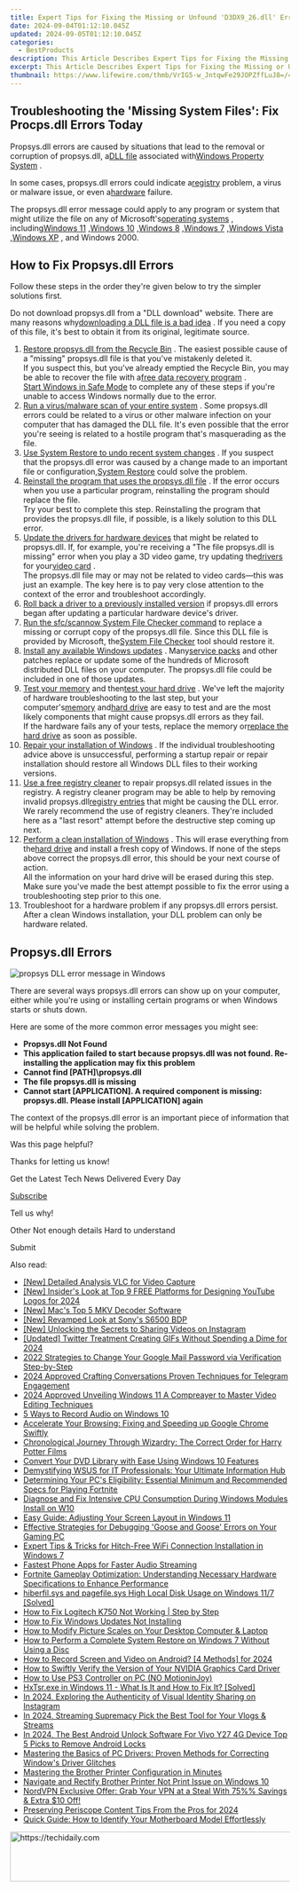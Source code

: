 ```yaml
---
title: Expert Tips for Fixing the Missing or Unfound 'D3DX9_26.dll' Error
date: 2024-09-04T01:12:10.045Z
updated: 2024-09-05T01:12:10.045Z
categories:
  - BestProducts
description: This Article Describes Expert Tips for Fixing the Missing or Unfound 'D3DX9_26.dll' Error
excerpt: This Article Describes Expert Tips for Fixing the Missing or Unfound 'D3DX9_26.dll' Error
thumbnail: https://www.lifewire.com/thmb/VrIG5-w_JntqwFe29JOPZffLuJ8=/400x300/filters:no_upscale():max_bytes(150000):strip_icc():format(webp)/d3dx9_26-dll-error-message-c719b913b31741ffb2bb3671bc964e23.png
---
```


## Troubleshooting the 'Missing System Files': Fix Procps.dll Errors Today
 Propsys.dll errors are caused by situations that lead to the removal or corruption of propsys.dll, a[DLL file](https://www.lifewire.com/what-is-a-dll-file-2625852) associated with[Windows Property System](https://learn.microsoft.com/en-us/windows/win32/api/%5Fproperties/) .

 In some cases, propsys.dll errors could indicate a[registry](https://www.lifewire.com/windows-registry-2625992) problem, a virus or malware issue, or even a[hardware](https://www.lifewire.com/computer-hardware-2625895) failure.

 The propsys.dll error message could apply to any program or system that might utilize the file on any of Microsoft's[operating systems](https://www.lifewire.com/operating-systems-2625912) , including[Windows 11](https://www.lifewire.com/windows-11-5188930) ,[Windows 10](https://www.lifewire.com/windows-10-2626217) ,[Windows 8](https://www.lifewire.com/windows-8-2626235) ,[Windows 7](https://www.lifewire.com/windows-7-2626265) ,[Windows Vista](https://www.lifewire.com/windows-vista-2626311) ,[Windows XP](https://www.lifewire.com/windows-xp-2626354) , and Windows 2000.

## How to Fix Propsys.dll Errors

 Follow these steps in the order they're given below to try the simpler solutions first.

 Do not download propsys.dll from a "DLL download" website. There are many reasons why[downloading a DLL file is a bad idea](https://www.lifewire.com/important-reasons-not-to-download-dll-files-2624455) . If you need a copy of this file, it's best to obtain it from its original, legitimate source.

1. [Restore propsys.dll from the Recycle Bin](https://www.lifewire.com/how-to-restore-deleted-files-from-the-recycle-bin-2624515) . The easiest possible cause of a "missing" propsys.dll file is that you've mistakenly deleted it.  
 If you suspect this, but you've already emptied the Recycle Bin, you may be able to recover the file with a[free data recovery program](https://www.lifewire.com/free-data-recovery-software-tools-2622893) .  
[Start Windows in Safe Mode](https://www.lifewire.com/how-do-i-start-windows-in-safe-mode-2624480) to complete any of these steps if you're unable to access Windows normally due to the error.
2. [Run a virus/malware scan of your entire system](https://www.lifewire.com/properly-scan-your-computer-for-viruses-and-other-malware-2624526) . Some propsys.dll errors could be related to a virus or other malware infection on your computer that has damaged the DLL file. It's even possible that the error you're seeing is related to a hostile program that's masquerading as the file.
3. [Use System Restore to undo recent system changes](https://www.lifewire.com/how-to-use-system-restore-in-windows-2626131) . If you suspect that the propsys.dll error was caused by a change made to an important file or configuration,[System Restore](https://www.lifewire.com/what-is-system-restore-2626022) could solve the problem.
4. [Reinstall the program that uses the propsys.dll file](https://www.lifewire.com/what-is-the-proper-way-to-reinstall-a-software-program-2624478) . If the error occurs when you use a particular program, reinstalling the program should replace the file.  
 Try your best to complete this step. Reinstalling the program that provides the propsys.dll file, if possible, is a likely solution to this DLL error.
5. [Update the drivers for hardware devices](https://www.lifewire.com/how-to-update-drivers-in-windows-2619214) that might be related to propsys.dll. If, for example, you're receiving a "The file propsys.dll is missing" error when you play a 3D video game, try updating the[drivers](https://www.lifewire.com/what-is-a-device-driver-2625796) for your[video card](https://www.lifewire.com/what-is-a-video-card-2618161) .  
 The propsys.dll file may or may not be related to video cards—this was just an example. The key here is to pay very close attention to the context of the error and troubleshoot accordingly.
6. [Roll back a driver to a previously installed version](https://www.lifewire.com/how-to-roll-back-a-driver-in-windows-2619217) if propsys.dll errors began after updating a particular hardware device's driver.
7. [Run the sfc/scannow System File Checker command](https://www.lifewire.com/how-to-use-sfc-scannow-to-repair-windows-system-files-2626161) to replace a missing or corrupt copy of the propsys.dll file. Since this DLL file is provided by Microsoft, the[System File Checker](https://www.lifewire.com/sfc-command-system-file-checker-2626020) tool should restore it.
8. [Install any available Windows updates](https://www.lifewire.com/how-to-check-for-install-windows-updates-2624596) . Many[service packs](https://www.lifewire.com/what-is-a-service-pack-2626010) and other patches replace or update some of the hundreds of Microsoft distributed DLL files on your computer. The propsys.dll file could be included in one of those updates.
9. [Test your memory](https://www.lifewire.com/free-memory-test-programs-2626178) and then[test your hard drive](https://www.lifewire.com/free-hard-drive-testing-programs-2626183) . We've left the majority of hardware troubleshooting to the last step, but your computer's[memory](https://www.lifewire.com/what-is-random-access-memory-ram-2618159) and[hard drive](https://www.lifewire.com/what-is-a-hard-disk-drive-2618152) are easy to test and are the most likely components that might cause propsys.dll errors as they fail.  
 If the hardware fails any of your tests, replace the memory or[replace the hard drive](https://www.lifewire.com/how-to-replace-a-hard-drive-2626200) as soon as possible.
10. [Repair your installation of Windows](https://www.lifewire.com/how-do-i-automatically-repair-windows-problems-2624907) . If the individual troubleshooting advice above is unsuccessful, performing a startup repair or repair installation should restore all Windows DLL files to their working versions.
11. [Use a free registry cleaner](https://www.lifewire.com/free-registry-cleaners-2626176) to repair propsys.dll related issues in the registry. A registry cleaner program may be able to help by removing invalid propsys.dll[registry entries](https://www.lifewire.com/what-is-a-registry-key-2625999) that might be causing the DLL error.  
 We rarely recommend the use of registry cleaners. They're included here as a "last resort" attempt before the destructive step coming up next.
12. [Perform a clean installation of Windows](https://www.lifewire.com/how-to-clean-install-windows-2624904) . This will erase everything from the[hard drive](https://www.lifewire.com/what-is-a-hard-disk-drive-2618152) and install a fresh copy of Windows. If none of the steps above correct the propsys.dll error, this should be your next course of action.  
 All the information on your hard drive will be erased during this step. Make sure you've made the best attempt possible to fix the error using a troubleshooting step prior to this one.
13. Troubleshoot for a hardware problem if any propsys.dll errors persist. After a clean Windows installation, your DLL problem can only be hardware related.

## Propsys.dll Errors

![propsys DLL error message in Windows](https://www.lifewire.com/thmb/azydO7i7OyBn-L6my-fadrGHLe8=/1500x0/filters:no_upscale():max_bytes(150000):strip_icc():format(webp)/propsys-dll-error-message-5aeb4dedba61770036a38da4.png)

 There are several ways propsys.dll errors can show up on your computer, either while you're using or installing certain programs or when Windows starts or shuts down.

 Here are some of the more common error messages you might see:

* **Propsys.dll Not Found**
* **This application failed to start because propsys.dll was not found. Re-installing the application may fix this problem**
* **Cannot find \[PATH\]\\propsys.dll**
* **The file propsys.dll is missing**
* **Cannot start \[APPLICATION\]. A required component is missing: propsys.dll. Please install \[APPLICATION\] again**

 The context of the propsys.dll error is an important piece of information that will be helpful while solving the problem.

Was this page helpful?

Thanks for letting us know!

 Get the Latest Tech News Delivered Every Day

[Subscribe](https://www.lifewire.com/#)

Tell us why!

 Other  Not enough details  Hard to understand

 Submit

<ins class="adsbygoogle"
     style="display:block"
     data-ad-format="autorelaxed"
     data-ad-client="ca-pub-7571918770474297"
     data-ad-slot="1223367746"></ins>



<ins class="adsbygoogle"
     style="display:block"
     data-ad-client="ca-pub-7571918770474297"
     data-ad-slot="8358498916"
     data-ad-format="auto"
     data-full-width-responsive="true"></ins>

<span class="atpl-alsoreadstyle">Also read:</span>
<div><ul>
<li><a href="https://on-screen-recording.techidaily.com/new-detailed-analysis-vlc-for-video-capture/"><u>[New] Detailed Analysis  VLC for Video Capture</u></a></li>
<li><a href="https://youtube-blog.techidaily.com/nsiders-look-at-top-9-free-platforms-for-designing-youtube-logos-for-2024/"><u>[New] Insider's Look at Top 9 FREE Platforms for Designing YouTube Logos for 2024</u></a></li>
<li><a href="https://extra-support.techidaily.com/new-macs-top-5-mkv-decoder-software/"><u>[New] Mac's Top 5 MKV Decoder Software</u></a></li>
<li><a href="https://extra-approaches.techidaily.com/new-revamped-look-at-sonys-s6500-bdp/"><u>[New] Revamped Look at Sony's S6500 BDP</u></a></li>
<li><a href="https://facebook-video-content.techidaily.com/new-unlocking-the-secrets-to-sharing-videos-on-instagram/"><u>[New] Unlocking the Secrets to Sharing Videos on Instagram</u></a></li>
<li><a href="https://twitter-videos.techidaily.com/updated-twitter-treatment-creating-gifs-without-spending-a-dime-for-2024/"><u>[Updated] Twitter Treatment  Creating GIFs Without Spending a Dime for 2024</u></a></li>
<li><a href="https://tech-renaissance.techidaily.com/2022-strategies-to-change-your-google-mail-password-via-verification-step-by-step/"><u>2022 Strategies to Change Your Google Mail Password via Verification Step-by-Step</u></a></li>
<li><a href="https://fox-info.techidaily.com/2024-approved-crafting-conversations-proven-techniques-for-telegram-engagement/"><u>2024 Approved  Crafting Conversations  Proven Techniques for Telegram Engagement</u></a></li>
<li><a href="https://some-approaches.techidaily.com/2024-approved-unveiling-windows-11-a-compreayer-to-master-video-editing-techniques/"><u>2024 Approved  Unveiling Windows 11  A Compreayer to Master Video Editing Techniques</u></a></li>
<li><a href="https://extra-hints.techidaily.com/5-ways-to-record-audio-on-windows-10/"><u>5 Ways to Record Audio on Windows 10</u></a></li>
<li><a href="https://tech-renaissance.techidaily.com/accelerate-your-browsing-fixing-and-speeding-up-google-chrome-swiftly/"><u>Accelerate Your Browsing: Fixing and Speeding up Google Chrome Swiftly</u></a></li>
<li><a href="https://technical-tips.techidaily.com/chronological-journey-through-wizardry-the-correct-order-for-harry-potter-films/"><u>Chronological Journey Through Wizardry: The Correct Order for Harry Potter Films</u></a></li>
<li><a href="https://tech-renaissance.techidaily.com/convert-your-dvd-library-with-ease-using-windows-10-features/"><u>Convert Your DVD Library with Ease Using Windows 10 Features</u></a></li>
<li><a href="https://tech-renaissance.techidaily.com/demystifying-wsus-for-it-professionals-your-ultimate-information-hub/"><u>Demystifying WSUS for IT Professionals: Your Ultimate Information Hub</u></a></li>
<li><a href="https://tech-renaissance.techidaily.com/determining-your-pcs-eligibility-essential-minimum-and-recommended-specs-for-playing-fortnite/"><u>Determining Your PC's Eligibility: Essential Minimum and Recommended Specs for Playing Fortnite</u></a></li>
<li><a href="https://tech-renaissance.techidaily.com/diagnose-and-fix-intensive-cpu-consumption-during-windows-modules-install-on-w10/"><u>Diagnose and Fix Intensive CPU Consumption During Windows Modules Install on W10</u></a></li>
<li><a href="https://tech-renaissance.techidaily.com/easy-guide-adjusting-your-screen-layout-in-windows-11/"><u>Easy Guide: Adjusting Your Screen Layout in Windows 11</u></a></li>
<li><a href="https://tech-renaissance.techidaily.com/effective-strategies-for-debugging-goose-and-goose-errors-on-your-gaming-pc/"><u>Effective Strategies for Debugging 'Goose and Goose' Errors on Your Gaming PC</u></a></li>
<li><a href="https://tech-renaissance.techidaily.com/expert-tips-and-tricks-for-hitch-free-wifi-connection-installation-in-windows-7/"><u>Expert Tips & Tricks for Hitch-Free WiFi Connection Installation in Windows 7</u></a></li>
<li><a href="https://extra-lessons.techidaily.com/fastest-phone-apps-for-faster-audio-streaming/"><u>Fastest Phone Apps for Faster Audio Streaming</u></a></li>
<li><a href="https://tech-renaissance.techidaily.com/fortnite-gameplay-optimization-understanding-necessary-hardware-specifications-to-enhance-performance/"><u>Fortnite Gameplay Optimization: Understanding Necessary Hardware Specifications to Enhance Performance</u></a></li>
<li><a href="https://tech-renaissance.techidaily.com/hiberfilsys-and-pagefilesys-high-local-disk-usage-on-windows-117-solved/"><u>hiberfil.sys and pagefile.sys High Local Disk Usage on Windows 11/7 [Solved]</u></a></li>
<li><a href="https://tech-renaissance.techidaily.com/how-to-fix-logitech-k750-not-working-step-by-step/"><u>How to Fix Logitech K750 Not Working | Step by Step</u></a></li>
<li><a href="https://tech-renaissance.techidaily.com/how-to-fix-windows-updates-not-installing/"><u>How to Fix Windows Updates Not Installing</u></a></li>
<li><a href="https://tech-renaissance.techidaily.com/how-to-modify-picture-scales-on-your-desktop-computer-and-laptop/"><u>How to Modify Picture Scales on Your Desktop Computer & Laptop</u></a></li>
<li><a href="https://tech-renaissance.techidaily.com/how-to-perform-a-complete-system-restore-on-windows-7-without-using-a-disc/"><u>How to Perform a Complete System Restore on Windows 7 Without Using a Disc</u></a></li>
<li><a href="https://screen-mirroring-recording.techidaily.com/how-to-record-screen-and-video-on-android-4-methods-for-2024/"><u>How to Record Screen and Video on Android? [4 Methods] for 2024</u></a></li>
<li><a href="https://tech-renaissance.techidaily.com/how-to-swiftly-verify-the-version-of-your-nvidia-graphics-card-driver/"><u>How to Swiftly Verify the Version of Your NVIDIA Graphics Card Driver</u></a></li>
<li><a href="https://tech-renaissance.techidaily.com/how-to-use-ps3-controller-on-pc-no-motioninjoy/"><u>How to Use PS3 Controller on PC (NO MotioninJoy)</u></a></li>
<li><a href="https://tech-renaissance.techidaily.com/hxtsrexe-in-windows-11-what-is-it-and-how-to-fix-it-solved/"><u>HxTsr.exe in Windows 11 - What Is It and How to Fix It? [Solved]</u></a></li>
<li><a href="https://instagram-clips.techidaily.com/in-2024-exploring-the-authenticity-of-visual-identity-sharing-on-instagram/"><u>In 2024, Exploring the Authenticity of Visual Identity Sharing on Instagram</u></a></li>
<li><a href="https://some-approaches.techidaily.com/in-2024-streaming-supremacy-pick-the-best-tool-for-your-vlogs-and-streams/"><u>In 2024, Streaming Supremacy  Pick the Best Tool for Your Vlogs & Streams</u></a></li>
<li><a href="https://sim-unlock.techidaily.com/in-2024-the-best-android-unlock-software-for-vivo-y27-4g-device-top-5-picks-to-remove-android-locks-by-drfone-android/"><u>In 2024, The Best Android Unlock Software For Vivo Y27 4G Device Top 5 Picks to Remove Android Locks</u></a></li>
<li><a href="https://tech-renaissance.techidaily.com/mastering-the-basics-of-pc-drivers-proven-methods-for-correcting-windows-driver-glitches/"><u>Mastering the Basics of PC Drivers: Proven Methods for Correcting Window's Driver Glitches</u></a></li>
<li><a href="https://tech-renaissance.techidaily.com/mastering-the-brother-printer-configuration-in-minutes/"><u>Mastering the Brother Printer Configuration in Minutes</u></a></li>
<li><a href="https://printer-issues.techidaily.com/navigate-and-rectify-brother-printer-not-print-issue-on-windows-10/"><u>Navigate and Rectify Brother Printer Not Print Issue on Windows 10</u></a></li>
<li><a href="https://tech-renaissance.techidaily.com/nordvpn-exclusive-offer-grab-your-vpn-at-a-steal-with-75-savings-and-extra-10-off/"><u>NordVPN Exclusive Offer: Grab Your VPN at a Steal With 75%% Savings & Extra $10 Off!</u></a></li>
<li><a href="https://extra-guidance.techidaily.com/preserving-periscope-content-tips-from-the-pros-for-2024/"><u>Preserving Periscope Content  Tips From the Pros for 2024</u></a></li>
<li><a href="https://tech-renaissance.techidaily.com/quick-guide-how-to-identify-your-motherboard-model-effortlessly/"><u>Quick Guide: How to Identify Your Motherboard Model Effortlessly</u></a></li>
</ul></div>

<!-- affiliate ads begin -->
<a href="https://arkmc.pxf.io/c/5597632/352557/5172" target="_top" id="352557">
  <img src="//a.impactradius-go.com/display-ad/5172-352557" border="0" alt="https://techidaily.com" width="720" height="90"/>
</a>
<img height="0" width="0" src="https://arkmc.pxf.io/i/5597632/352557/5172" style="position:absolute;visibility:hidden;" border="0" />
<!-- affiliate ads end -->